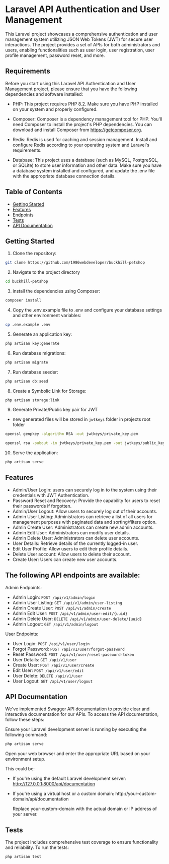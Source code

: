 # Laravel API Authentication and User Management

This Laravel project showcases a comprehensive authentication and user management system utilizing JSON Web Tokens (JWT) for secure user interactions. The project provides a set of APIs for both administrators and users, enabling functionalities such as user login, user registration, user profile management, password reset, and more.

## Requirements
Before you start using this Laravel API Authentication and User Management project, please ensure that you have the following dependencies and software installed:

- PHP: This project requires PHP 8.2. Make sure you have PHP installed on your system and properly configured.

- Composer: Composer is a dependency management tool for PHP. You'll need Composer to install the project's PHP dependencies. You can download and install Composer from https://getcomposer.org.

- Redis: Redis is used for caching and session management. Install and configure Redis according to your operating system and Laravel's requirements.

- Database: This project uses a database (such as MySQL, PostgreSQL, or SQLite) to store user information and other data. Make sure you have a database system installed and configured, and update the .env file with the appropriate database connection details.

## Table of Contents

- [Getting Started](#getting-started)
- [Features](#features)
- [Endpoints](#endpoints)
- [Tests](#tests)
- [API Documentation](#api-documentation)


## Getting Started

1. Clone the repository:

```bash
git clone https://github.com/1986webdeveloper/buckhill-petshop
```

2. Navigate to the project directory
```bash
cd buckhill-petshop
```

3. install the dependencies using Composer:
```bash
composer install
```

4. Copy the .env.example file to .env and configure your database settings and other environment variables:
```bash
cp .env.example .env
```

5. Generate an application key:
```bash
php artisan key:generate
```

6. Run database migrations:
```bash
php artisan migrate
```

7. Run database seeder:
```bash
php artisan db:seed
```

8. Create a Symbolic Link for Storage:
```bash
php artisan storage:link
```

9. Generate Private/Public key pair for JWT
- new generated files will be stored in `jwtkeys` folder in projects root folder
```bash
openssl genpkey -algorithm RSA -out jwtkeys/private_key.pem
```

```bash
openssl rsa -pubout -in jwtkeys/private_key.pem -out jwtkeys/public_key.pem
```

10. Serve the application:
```bash
php artisan serve
```

## Features

- Admin/User Login: users can securely log in to the system using their credentials with JWT Authentication.
- Password Reset and Recovery: Provide the capability for users to reset their passwords if forgotten.
- Admin/User Logout: Allow users to securely log out of their accounts.
- Admin User Listing: Administrators can retrieve a list of all users for management purposes with paginated data and sorting/filters option.
- Admin Create User: Administrators can create new admin accounts.
- Admin Edit User: Administrators can modify user details.
- Admin Delete User: Administrators can delete user accounts.
- User Details: Retrieve details of the currently logged-in user.
- Edit User Profile: Allow users to edit their profile details.
- Delete User account: Allow users to delete their account.
- Create User: Users can create new user accounts.

## The following API endpoints are available:

Admin Endpoints:
- Admin Login: `POST /api/v1/admin/login`
- Admin User Listing: `GET /api/v1/admin/user-listing`
- Admin Create User: `POST /api/v1/admin/create`
- Admin Edit User: `POST /api/v1/admin/user-edit/{uuid}`
- Admin Delete User: `DELETE /api/v1/admin/user-delete/{uuid}`
- Admin Logout: `GET /api/v1/admin/logout`

User Endpoints:
- User Login: `POST /api/v1/user/login`
- Forgot Password: `POST /api/v1/user/forgot-password`
- Reset Password: `POST /api/v1/user/reset-password-token`
- User Details: `GET /api/v1/user`
- Create User: `POST /api/v1/user/create`
- Edit User: `POST /api/v1/user/edit`
- User Delete: `DELETE /api/v1/user`
- User Logout: `GET /api/v1/user/logout`

## API Documentation

We've implemented Swagger API documentation to provide clear and interactive documentation for our APIs. To access the API documentation, follow these steps:

Ensure your Laravel development server is running by executing the following command:
```bash
php artisan serve
```
Open your web browser and enter the appropriate URL based on your environment setup.

This could be:

- If you're using the default Laravel development server: http://127.0.0.1:8000/api/documentation

- If you're using a virtual host or a custom domain: http://your-custom-domain/api/documentation

  Replace your-custom-domain with the actual domain or IP address of your server.

## Tests
The project includes comprehensive test coverage to ensure functionality and reliability. To run the tests:
```bash
php artisan test
```
